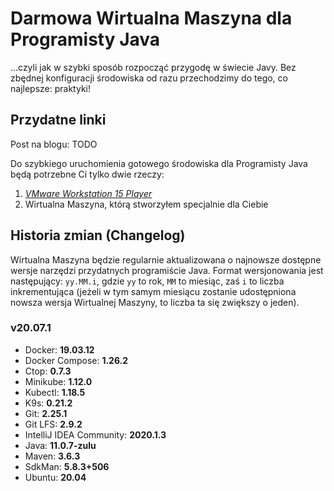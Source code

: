 # Darmowa Wirtualna Maszyna dla Programisty Java
...czyli jak w szybki sposób rozpocząć przygodę w świecie Javy. Bez zbędnej konfiguracji środowiska od razu przechodzimy do tego, co najlepsze: praktyki!

## Przydatne linki
Post na blogu: TODO

Do szybkiego uruchomienia gotowego środowiska dla Programisty Java będą potrzebne Ci tylko dwie rzeczy:
1. [*VMware Workstation 15 Player*](https://www.vmware.com/content/vmware/vmware-published-sites/us/products/workstation-player/workstation-player-evaluation.html.html)
2. Wirtualna Maszyna, którą stworzyłem specjalnie dla Ciebie

## Historia zmian (Changelog)
Wirtualna Maszyna będzie regularnie aktualizowana o najnowsze dostępne wersje narzędzi przydatnych programiście Java. Format wersjonowania jest następujący: `yy.MM.i`, gdzie `yy` to rok, `MM` to miesiąc, zaś `i` to liczba inkrementująca (jeżeli w tym samym miesiącu zostanie udostępniona nowsza wersja Wirtualnej Maszyny, to liczba ta się zwiększy o jeden).

### v20.07.1
* Docker: **19.03.12**
* Docker Compose: **1.26.2**
* Ctop: **0.7.3**
* Minikube: **1.12.0**
* Kubectl: **1.18.5**
* K9s: **0.21.2**
* Git: **2.25.1**
* Git LFS: **2.9.2**
* IntelliJ IDEA Community: **2020.1.3**
* Java: **11.0.7-zulu**
* Maven: **3.6.3**
* SdkMan: **5.8.3+506**
* Ubuntu: **20.04**
